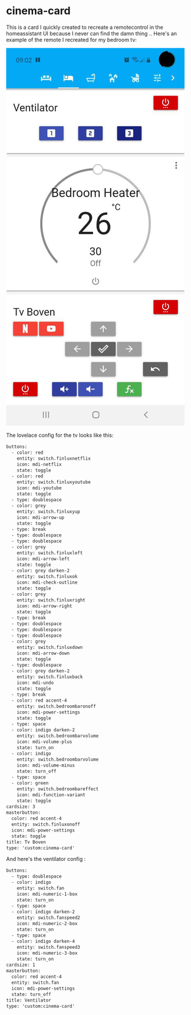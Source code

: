 # cinema-card
This is a card I quickly created to recreate a remotecontrol in the homeassistant UI because I never can find the damn thing ..
Here's an example of the remote I recreated for my bedroom tv:

![Tv and ventilator config](https://raw.githubusercontent.com/drbytes/cinema-card/master/example.jpg)

The lovelace config for the tv looks like this:

```
buttons:
  - color: red
    entity: switch.finluxnetflix
    icon: mdi-netflix
    state: toggle
  - color: red
    entity: switch.finluxyoutube
    icon: mdi-youtube
    state: toggle
  - type: doublespace
  - color: grey
    entity: switch.finluxyup
    icon: mdi-arrow-up
    state: toggle
  - type: break
  - type: doublespace
  - type: doublespace
  - color: grey
    entity: switch.finluxleft
    icon: mdi-arrow-left
    state: toggle
  - color: grey darken-2
    entity: switch.finluxok
    icon: mdi-check-outline
    state: toggle
  - color: grey
    entity: switch.finluxright
    icon: mdi-arrow-right
    state: toggle
  - type: break
  - type: doublespace
  - type: doublespace
  - type: doublespace
  - color: grey
    entity: switch.finluxdown
    icon: mdi-arrow-down
    state: toggle
  - type: doublespace
  - color: grey darken-2
    entity: switch.finluxback
    icon: mdi-undo
    state: toggle
  - type: break
  - color: red accent-4
    entity: switch.bedroombaronoff
    icon: mdi-power-settings
    state: toggle
  - type: space
  - color: indigo darken-2
    entity: switch.bedroombarvolume
    icon: mdi-volume-plus
    state: turn_on
  - color: indigo
    entity: switch.bedroombarvolume
    icon: mdi-volume-minus
    state: turn_off
  - type: space
  - color: green
    entity: switch.bedroombareffect
    icon: mdi-function-variant
    state: toggle
cardsize: 3
masterbutton:
  color: red accent-4
  entity: switch.finluxonoff
  icon: mdi-power-settings
  state: toggle
title: Tv Boven
type: 'custom:cinema-card'
```

And here's the ventilator config :
```
buttons:
  - type: doublespace
  - color: indigo
    entity: switch.fan
    icon: mdi-numeric-1-box
    state: turn_on
  - type: space
  - color: indigo darken-2
    entity: switch.fanspeed2
    icon: mdi-numeric-2-box
    state: turn_on
  - type: space
  - color: indigo darken-4
    entity: switch.fanspeed3
    icon: mdi-numeric-3-box
    state: turn_on
cardsize: 1
masterbutton:
  color: red accent-4
  entity: switch.fan
  icon: mdi-power-settings
  state: turn_off
title: Ventilator
type: 'custom:cinema-card'
```
